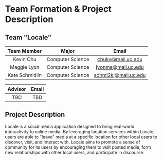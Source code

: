 # Team Formation & Project Description

## Team "Locale"

| Team Member    | Major            | Email                                               |
| :------------: | :--------------: | :-------------------------------------------------: |
| Kevin Chu      | Computer Science | [chukv@mail.uc.edu](mailto:chukv@mail.uc.edu)       |
| Maggie Lyon    | Computer Science | [lyonme@mail.uc.edu](mailto:lyonme@mail.uc.edu)     |
| Kate Schmidlin | Computer Science | [schmi2kj@mail.uc.edu](mailto:schmi2kj@mail.uc.edu) |

| Advisor | Email |
| :-----: | :---: |
| TBD | TBD |

## Project Description
Locale is a social media application designed to bring real-world interactivity to online media. By leveraging location services within Locale, users are able to "leave" media at a specific location for other local users to discover, visit, and interact with. Locale aims to promote a sense of community for its users by encouraging them to visit posted media, form new relationships with other local users, and participate in discourse. 